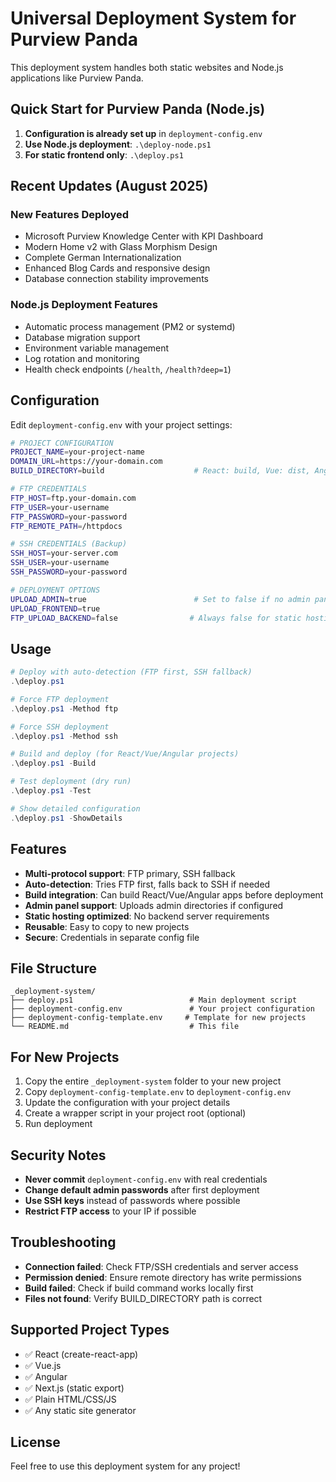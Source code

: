 # Universal Deployment System for Purview Panda

This deployment system handles both static websites and Node.js applications like Purview Panda.

## Quick Start for Purview Panda (Node.js)

1. **Configuration is already set up** in `deployment-config.env`
2. **Use Node.js deployment**: `.\deploy-node.ps1`
3. **For static frontend only**: `.\deploy.ps1`

## Recent Updates (August 2025)

### New Features Deployed
- Microsoft Purview Knowledge Center with KPI Dashboard
- Modern Home v2 with Glass Morphism Design
- Complete German Internationalization
- Enhanced Blog Cards and responsive design
- Database connection stability improvements

### Node.js Deployment Features
- Automatic process management (PM2 or systemd)
- Database migration support
- Environment variable management
- Log rotation and monitoring
- Health check endpoints (`/health`, `/health?deep=1`)

## Configuration

Edit `deployment-config.env` with your project settings:

```bash
# PROJECT CONFIGURATION
PROJECT_NAME=your-project-name
DOMAIN_URL=https://your-domain.com
BUILD_DIRECTORY=build                    # React: build, Vue: dist, Angular: dist

# FTP CREDENTIALS
FTP_HOST=ftp.your-domain.com
FTP_USER=your-username
FTP_PASSWORD=your-password
FTP_REMOTE_PATH=/httpdocs

# SSH CREDENTIALS (Backup)
SSH_HOST=your-server.com
SSH_USER=your-username
SSH_PASSWORD=your-password

# DEPLOYMENT OPTIONS
UPLOAD_ADMIN=true                        # Set to false if no admin panel
UPLOAD_FRONTEND=true
FTP_UPLOAD_BACKEND=false                # Always false for static hosting
```

## Usage

```powershell
# Deploy with auto-detection (FTP first, SSH fallback)
.\deploy.ps1

# Force FTP deployment
.\deploy.ps1 -Method ftp

# Force SSH deployment
.\deploy.ps1 -Method ssh

# Build and deploy (for React/Vue/Angular projects)
.\deploy.ps1 -Build

# Test deployment (dry run)
.\deploy.ps1 -Test

# Show detailed configuration
.\deploy.ps1 -ShowDetails
```

## Features

- **Multi-protocol support**: FTP primary, SSH fallback
- **Auto-detection**: Tries FTP first, falls back to SSH if needed
- **Build integration**: Can build React/Vue/Angular apps before deployment
- **Admin panel support**: Uploads admin directories if configured
- **Static hosting optimized**: No backend server requirements
- **Reusable**: Easy to copy to new projects
- **Secure**: Credentials in separate config file

## File Structure

```
_deployment-system/
├── deploy.ps1                          # Main deployment script
├── deployment-config.env               # Your project configuration
├── deployment-config-template.env     # Template for new projects
└── README.md                           # This file
```

## For New Projects

1. Copy the entire `_deployment-system` folder to your new project
2. Copy `deployment-config-template.env` to `deployment-config.env`
3. Update the configuration with your project details
4. Create a wrapper script in your project root (optional)
5. Run deployment

## Security Notes

- **Never commit** `deployment-config.env` with real credentials
- **Change default admin passwords** after first deployment
- **Use SSH keys** instead of passwords where possible
- **Restrict FTP access** to your IP if possible

## Troubleshooting

- **Connection failed**: Check FTP/SSH credentials and server access
- **Permission denied**: Ensure remote directory has write permissions
- **Build failed**: Check if build command works locally first
- **Files not found**: Verify BUILD_DIRECTORY path is correct

## Supported Project Types

- ✅ React (create-react-app)
- ✅ Vue.js
- ✅ Angular
- ✅ Next.js (static export)
- ✅ Plain HTML/CSS/JS
- ✅ Any static site generator

## License

Feel free to use this deployment system for any project!
